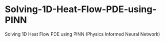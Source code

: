 # Solving-1D-Heat-Flow-PDE-using-PINN
Solving 1D Heat Flow PDE using PINN (Physics Informed Neural Network)
